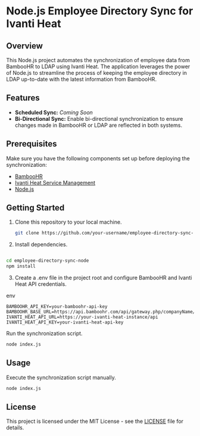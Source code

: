 # Node.js Employee Directory Sync for Ivanti Heat

## Overview

This Node.js project automates the synchronization of employee data from BambooHR to LDAP using Ivanti Heat. The application leverages the power of Node.js to streamline the process of keeping the employee directory in LDAP up-to-date with the latest information from BambooHR.

## Features

- **Scheduled Sync:** *Coming Soon*
- **Bi-Directional Sync:** Enable bi-directional synchronization to ensure changes made in BambooHR or LDAP are reflected in both systems.

## Prerequisites

Make sure you have the following components set up before deploying the synchronization:

- [BambooHR](https://www.bamboohr.com/)
- [Ivanti Heat Service Management](https://www.ivanti.com/products/service-management)
- [Node.js](https://nodejs.org/)

## Getting Started

1. Clone this repository to your local machine.

   ```bash
   git clone https://github.com/your-username/employee-directory-sync-node.git
   ```
2. Install dependencies.

```bash

cd employee-directory-sync-node
npm install
```
3. Create a .env file in the project root and configure BambooHR and Ivanti Heat API credentials.

env
```
BAMBOOHR_API_KEY=your-bamboohr-api-key
BAMBOOHR_BASE_URL=https://api.bamboohr.com/api/gateway.php/companyName/v1/
IVANTI_HEAT_API_URL=https://your-ivanti-heat-instance/api
IVANTI_HEAT_API_KEY=your-ivanti-heat-api-key
```
Run the synchronization script.

```bash
node index.js
```
## Usage
Execute the synchronization script manually.

```bash
node index.js
```

## License
This project is licensed under the MIT License - see the [LICENSE](https://github.com/mhtajan/Ivanti-BambooHR/edit/main/LICENSE) file for details.
